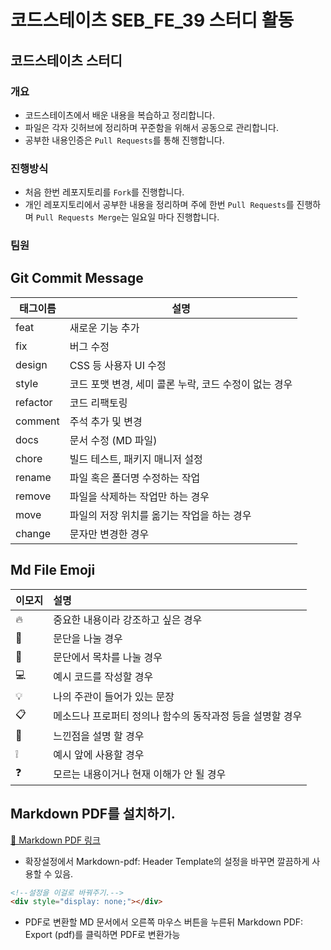 # 코드스테이츠 SEB_FE_39 스터디 활동

## 코드스테이츠 스터디

### 개요

- 코드스테이츠에서 배운 내용을 복습하고 정리합니다.
- 파일은 각자 깃허브에 정리하며 꾸준함을 위해서 공동으로 관리합니다.
- 공부한 내용인증은 `Pull Requests`를 통해 진행합니다.

### 진행방식

- 처음 한번 레포지토리를 `Fork`를 진행합니다.
- 개인 레포지토리에서 공부한 내용을 정리하며 주에 한번 `Pull Requests`를 진행하며 `Pull Requests Merge`는 일요일 마다 진행합니다.

### 팀원

## Git Commit Message

| 태그이름    | 설명                                                  |
| ----------- | -----------------------------------------------------|
| feat     | 새로운 기능 추가                                      |
| fix      | 버그 수정                                             |
| design   | CSS 등 사용자 UI 수정                                 |
| style    | 코드 포맷 변경, 세미 콜론 누락, 코드 수정이 없는 경우 |
| refactor | 코드 리팩토링                                         |
| comment  | 주석 추가 및 변경                                    |
| docs     | 문서 수정 (MD 파일)                                  | 
| chore    | 빌드 테스트, 패키지 매니저 설정                      |
| rename   | 파일 혹은 폴더명 수정하는 작업               |
| remove   | 파일을 삭제하는 작업만 하는 경우                     |
| move     | 파일의 저장 위치를 옮기는 작업을 하는 경우          |
| change   | 문자만 변경한 경우                                  |

## Md File Emoji

| 이모지 | 설명                                                  |
| :----- |:----                                                 |
|   🔥    | 중요한 내용이라 강조하고 싶은 경우                    |
| 📌   | 문단을 나눌 경우 |
|   🧩   | 문단에서 목차를 나눌 경우                               |
|   💻    | 예시 코드를 작성할 경우                              |
|   💡   | 나의 주관이 들어가 있는 문장                           |
|   📋   | 메소드나 프로퍼티 정의나 함수의 동작과정 등을 설명할 경우 |
|   👀   | 느낀점을 설명 할 경우                                   |
|    ❕   | 예시 앞에 사용할 경우                                   |
|    ❓  | 모르는 내용이거나 현재 이해가 안 될 경우 |

## Markdown PDF를 설치하기.   
[📃 Markdown PDF 링크](https://marketplace.visualstudio.com/items?itemName=yzane.markdown-pdf)

- 확장설정에서 Markdown-pdf: Header Template의 설정을 바꾸면 깔끔하게 사용할 수 있음.
```html
<!--설정을 이걸로 바꿔주기.-->
<div style="display: none;"></div>
```

- PDF로 변환할 MD 문서에서 오른쪽 마우스 버튼을 누른뒤 Markdown PDF: Export (pdf)를 클릭하면 PDF로 변환가능